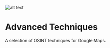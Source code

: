 ![alt text](https://skymapglobal.com/wp-content/uploads/2017/11/google-maps-api-logo-e1510144686715.png)
# Advanced Techniques
A selection of OSINT techniques for Google Maps. 
